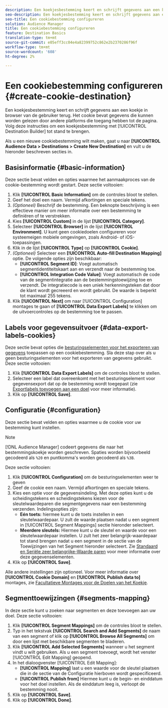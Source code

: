 ```yaml
---
description: Een koekjesbestemming keert en schrijft gegevens aan een koekje in browser van de gebruiker terug. Het cookie bevat gegevens die kunnen worden gelezen door andere platforms die toegang hebben tot de pagina. Volg deze instructies om een koekjesbestemming met [!UICONTROL Destination Builder] tot stand te brengen.
seo-description: Een koekjesbestemming keert en schrijft gegevens aan een koekje in browser van de gebruiker terug. Het cookie bevat gegevens die kunnen worden gelezen door andere platforms die toegang hebben tot de pagina. Volg deze instructies om een koekjesbestemming met [!UICONTROL Destination Builder] tot stand te brengen.
seo-title: Een cookiebestemming configureren
solution: Audience Manager
title: Een cookiebestemming configureren
feature: Destination Basics
translation-type: tm+mt
source-git-commit: e05eff3cc04e4a82399752c862e2b2370286f96f
workflow-type: tm+mt
source-wordcount: '608'
ht-degree: 2%

---
```



# Een cookiebestemming configureren {#create-cookie-destination}

Een koekjesbestemming keert en schrijft gegevens aan een koekje in browser van de gebruiker terug. Het cookie bevat gegevens die kunnen worden gelezen door andere platforms die toegang hebben tot de pagina. Volg deze instructies om een koekjesbestemming met [!UICONTROL Destination Builder] tot stand te brengen.

<!-- create-cookie-destination.xml -->

Als u een nieuwe cookiebestemming wilt maken, gaat u naar **[!UICONTROL Audience Data > Destinations > Create New Destination]** en vult u de hieronder beschreven secties in.

## Basisinformatie {#basic-information}

Deze sectie bevat velden en opties waarmee het aanmaakproces van de cookie-bestemming wordt gestart. Deze sectie voltooien:

1. Klik **[!UICONTROL Basic Information]** om de controles bloot te stellen.
2. Geef het doel een naam. Vermijd afkortingen en speciale tekens.
3. *(Optioneel)* Beschrijf de bestemming. Een beknopte beschrijving is een effectieve manier om meer informatie over een bestemming te definiëren of te verstrekken.
4. Kies **[!UICONTROL Custom]** in de lijst **[!UICONTROL Category]**.
5. Selecteer **[!UICONTROL Browser]** in de lijst **[!UICONTROL Environment]**. U kunt geen cookiedoelen configureren voor systeemeigen mobiele omgevingen, zoals Android- of iOS-toepassingen.
6. Klik in de lijst **[!UICONTROL Type]** op **[!UICONTROL Cookie]**.
7. *(Optioneel)* Selecteer een  **[!UICONTROL Auto-fill Destination Mapping]** optie. De volgende opties zijn beschikbaar:
   * **[!UICONTROL Segment ID]**: Voegt automatisch segmentidentiteitskaart aan en verzendt naar de bestemming toe.
   * **[!UICONTROL Integration Code Value]**: Voegt automatisch de code van de segmentintegratie aan de bestemmingstoewijzing toe en verzendt. De integratiecode is een uniek herkenningsteken dat door de klant wordt gecreeerd en wordt gebruikt. De waarde is beperkt tot maximaal 255 tekens.
8. Klik **[!UICONTROL Next]** om naar [!UICONTROL Configuration] montages te gaan of **[!UICONTROL Data Export Labels]** te klikken om de uitvoercontroles op de bestemming toe te passen.

## Labels voor gegevensuitvoer {#data-export-labels-cookies}

Deze sectie bevat opties die [besturingselementen voor het exporteren van gegevens](../../features/data-export-controls.md) toepassen op een cookiebestemming. Sla deze stap over als u geen besturingselementen voor het exporteren van gegevens gebruikt. Deze sectie voltooien:

1. Klik **[!UICONTROL Data Export Labels]** om de controles bloot te stellen.
2. Selecteer een label dat overeenkomt met het besturingselement voor gegevensexport dat op de bestemming wordt toegepast (zie [Exportlabels toevoegen aan een doel](/help/using/features/destinations/add-data-export-labels.md) voor meer informatie).
3. Klik op **[!UICONTROL Save]**.

## Configuratie {#configuration}

Deze sectie bevat velden en opties waarmee u de cookie voor uw bestemming kunt instellen.

>[!NOTE]
>
>[!DNL Audience Manager] codeert gegevens die naar het bestemmingskoekje worden geschreven. Spaties worden bijvoorbeeld gecodeerd als `%20` en puntkomma&#39;s worden gecodeerd als `%3B`.

Deze sectie voltooien:

1. Klik **[!UICONTROL Configuration]** om de besturingselementen weer te geven
1. Geef de cookie een naam. Vermijd afkortingen en speciale tekens.
1. Kies een optie voor de gegevensindeling. Met deze opties kunt u de scheidingstekens en scheidingstekens kiezen voor de sleutelwaardeparen die segmentgegevens naar een bestemming verzenden. Indelingsopties zijn:
   * **Eén toets:** hiermee kunt u de toets instellen in een sleutelwaardepaar. U zult de waarde plaatsen nadat u een segment in [!UICONTROL Segment Mappings] sectie hieronder selecteert.
   * **Meerdere sleutels:** Hiermee kunt u de sleutel en waarde voor een sleutelwaardepaar instellen. U zult het zeer belangrijk-waardepaar tot stand brengen nadat u een segment in de sectie van de Toewijzingen van het Segment hieronder selecteert.
Zie [Standaard en Seriële zeer belangrijke-Waarde paren](../../features/destinations/key-value-pairs.md) voor meer informatie over deze gegevenselementen.
1. Klik op **[!UICONTROL Save]**.

Alle andere instellingen zijn optioneel. Voor meer informatie over **[!UICONTROL Cookie Domain]** en **[!UICONTROL Publish data to]** montages, zie [Facultatieve Montages voor de Doelen van het Koekje](/help/using/features/destinations/cookie-destination-options.md).

## Segmenttoewijzingen {#segments-mapping}

In deze sectie kunt u zoeken naar segmenten en deze toevoegen aan uw doel. Deze sectie voltooien:

1. Klik **[!UICONTROL Segment Mappings]** om de controles bloot te stellen.
1. Typ in het tekstvak **[!UICONTROL Search and Add Segments]** de naam van een segment of klik op **[!UICONTROL Browse All Segments]** om door een lijst met beschikbare segmenten te bladeren.
1. Klik **[!UICONTROL Add Selected Segments]** wanneer u het segment vindt u wilt gebruiken. Als u een segment toevoegt, wordt het venster [!UICONTROL Edit Mapping] geopend.
1. In het dialoogvenster [!UICONTROL Edit Mapping]:
   * **[!UICONTROL Mapping]** laat u een waarde voor de sleutel plaatsen die in de sectie van de Configuratie hierboven wordt gespecificeerd.
   * **[!UICONTROL Publish from]** Hiermee kunt u de begin- en einddatum voor het doel instellen. Als de einddatum leeg is, verloopt de bestemming nooit.
1. Klik op **[!UICONTROL Save]**.
1. Klik op **[!UICONTROL Done]**.